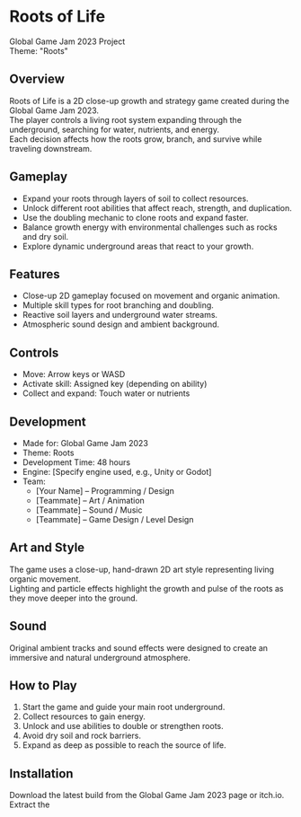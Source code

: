 # Roots of Life

Global Game Jam 2023 Project  
Theme: "Roots"

## Overview
Roots of Life is a 2D close-up growth and strategy game created during the Global Game Jam 2023.  
The player controls a living root system expanding through the underground, searching for water, nutrients, and energy.  
Each decision affects how the roots grow, branch, and survive while traveling downstream.

## Gameplay
- Expand your roots through layers of soil to collect resources.
- Unlock different root abilities that affect reach, strength, and duplication.
- Use the doubling mechanic to clone roots and expand faster.
- Balance growth energy with environmental challenges such as rocks and dry soil.
- Explore dynamic underground areas that react to your growth.

## Features
- Close-up 2D gameplay focused on movement and organic animation.
- Multiple skill types for root branching and doubling.
- Reactive soil layers and underground water streams.
- Atmospheric sound design and ambient background.

## Controls
- Move: Arrow keys or WASD  
- Activate skill: Assigned key (depending on ability)  
- Collect and expand: Touch water or nutrients

## Development
- Made for: Global Game Jam 2023  
- Theme: Roots  
- Development Time: 48 hours  
- Engine: [Specify engine used, e.g., Unity or Godot]  
- Team:
  - [Your Name] – Programming / Design
  - [Teammate] – Art / Animation
  - [Teammate] – Sound / Music
  - [Teammate] – Game Design / Level Design

## Art and Style
The game uses a close-up, hand-drawn 2D art style representing living organic movement.  
Lighting and particle effects highlight the growth and pulse of the roots as they move deeper into the ground.

## Sound
Original ambient tracks and sound effects were designed to create an immersive and natural underground atmosphere.

## How to Play
1. Start the game and guide your main root underground.
2. Collect resources to gain energy.
3. Unlock and use abilities to double or strengthen roots.
4. Avoid dry soil and rock barriers.
5. Expand as deep as possible to reach the source of life.

## Installation
Download the latest build from the Global Game Jam 2023 page or itch.io.  
Extract the
